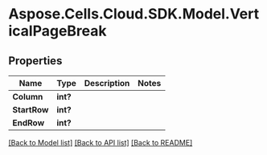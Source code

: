 # Aspose.Cells.Cloud.SDK.Model.VerticalPageBreak
## Properties

Name | Type | Description | Notes
------------ | ------------- | ------------- | -------------
**Column** | **int?** |  | 
**StartRow** | **int?** |  | 
**EndRow** | **int?** |  | 

[[Back to Model list]](../README.md#documentation-for-models) [[Back to API list]](../README.md#documentation-for-api-endpoints) [[Back to README]](../README.md)

